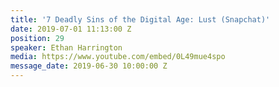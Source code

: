 ```yaml
---
title: '7 Deadly Sins of the Digital Age: Lust (Snapchat)'
date: 2019-07-01 11:13:00 Z
position: 29
speaker: Ethan Harrington
media: https://www.youtube.com/embed/0L49mue4spo
message_date: 2019-06-30 10:00:00 Z
---
```


